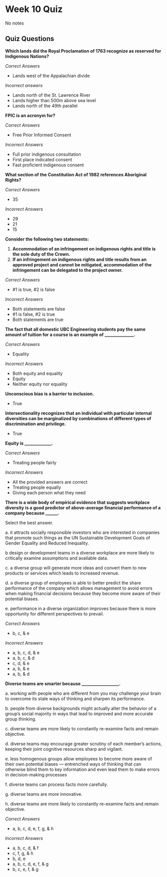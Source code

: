 # Week 10 Quiz

No notes



## Quiz Questions

**Which lands did the Royal Proclamation of 1763 recognize as reserved for Indigenous Nations?**

*Correct Answers*

- Lands west of the Appalachian divide

*Incorrect answers*

- Lands north of the St. Lawrence River
- Lands higher than 500m above sea level
- Lands north of the 49th parallel



**FPIC is an acronym for?**

*Correct Answers*

- Free Prior Informed Consent

*Incorrect Answers*

- Full prior indigenous consultation
- First place indicated consent
- Fast proficient indigenous consent



**What section of the Constitution Act of 1982 references Aboriginal Rights?**

*Correct Answers*

- 35

*Incorrect Answers*

- 29
- 21
- 15



**Consider the following two statements:**

1. **Accommodation of an infringement on indigenous rights and title is the sole duty of the Crown.**
2. **If an infringement on indigenous rights and title results from an approved project and cannot be mitigated, accommodation of the infringement can be delegated to the project owner.**

*Correct Answers*

- #1 is true, #2 is false

*Incorrect Answers*

- Both statements are false
- #1 is false, #2 is true
- Both statements are true



**The fact that all domestic UBC Engineering students pay the same amount of tuition for a course is an example of ______________.**

*Correct Answers*

- Equality

*Incorrect Answers*

- Both equity and equality
- Equity
- Neither equity nor equality



**Unconscious bias is a barrier to inclusion.**

- True



**Intersectionality recognizes that an individual with particular internal diversities can be marginalized by combinations of different types of discrimination and privilege.**

- True



**Equity is _____________.**

*Correct Answers*

- Treating people fairly

*Incorrect Answers*

- All the provided answers are correct
- Treating people equally
- Giving each person what they need



**There is a wide body of empirical evidence that suggests workplace diversity is a good predictor of above-average financial performance of a company because ______.**

Select the best answer.

a. it attracts socially responsible investors who are interested in companies that promote such things as the UN Sustainable Development Goals of Gender Equality and Reduced Inequality. 

b design or development teams in a diverse workplace are more likely to critically examine assumptions and available data.

c. a diverse group will generate more ideas and convert them to new products or services which leads to increased revenue.

d. a diverse group of employees is able to better predict the share performance of the company which allows management to avoid errors when making financial decisions because they become more aware of their potential biases.

e. performance in a diverse organization improves because there is more opportunity for different perspectives to prevail.

*Correct Answers*

- b, c, & e

*Incorrect Answers*

- a, b, c, d, & e
- a, b, c, & d
- c, d, & e
- a, b, & e
- a, b, & d



**Diverse teams are smarter because __________________.**

a. working with people who are different from you may challenge your brain to overcome its stale ways of thinking and sharpen its performance.

b. people from diverse backgrounds might actually alter the behavior of a group’s social majority in ways that lead to improved and more accurate group thinking.

c. diverse teams are more likely to constantly re-examine facts and remain objective.

d. diverse teams may encourage greater scrutiny of each member’s actions, keeping their joint cognitive resources sharp and vigilant.

e. less homogenous groups allow employees to become more aware of their own potential biases — entrenched ways of thinking that can otherwise blind them to key information and even lead them to make errors in decision-making processes

f. diverse teams can process facts more carefully.

g. diverse teams are more innovative.

h. diverse teams are more likely to constantly re-examine facts and remain objective.

*Correct Answers*

- a, b, c, d, e, f, g, & h

*Incorrect Answers*

- a, b, c, d, & f
- c, f, g, & h
- b, d, e
- a, b, c, d, e, f, & g
- b, c, e, f, & g





